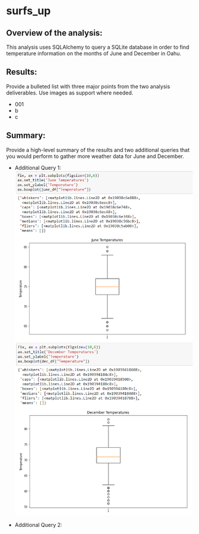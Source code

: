 # surfs_up

## Overview of the analysis: 
This analysis uses SQLAlchemy to query a SQLite database in order to find temperature information on the months of June and December in Oahu.

## Results: 
Provide a bulleted list with three major points from the two analysis deliverables. Use images as support where needed.
- 001
- b
- c

## Summary: 
Provide a high-level summary of the results and two additional queries that you would perform to gather more weather data for June and December.

 - Additional Query 1: 
     ![](June-boxplot.png)
     ![](Dec-boxplot.png)
 
 - Additional Query 2:
 